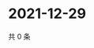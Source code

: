 # 2021-12-29

共 0 条

<!-- BEGIN WEIBO -->
<!-- 最后更新时间 Wed Dec 29 2021 02:10:35 GMT+0800 (China Standard Time) -->

<!-- END WEIBO -->
